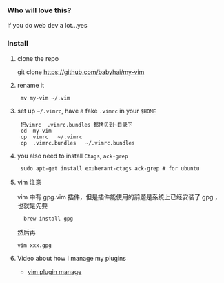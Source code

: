### Who will love this?
If you do web dev a lot...yes

### Install
1. clone the repo

     git clone https://github.com/babyhai/my-vim

1. rename it

        mv my-vim ~/.vim

1. set up `~/.vimrc`, have a fake `.vimrc` in your `$HOME`

        把vimrc  .vimrc.bundles 都拷贝到~目录下
        cd  my-vim
        cp  vimrc   ~/.vimrc
        cp  .vimrc.bundles   ~/.vimrc.bundles





1. you also need to install `Ctags`, `ack-grep`

        sudo apt-get install exuberant-ctags ack-grep # for ubuntu

1. vim 注意

   vim 中有 gpg.vim 插件，但是插件能使用的前题是系统上已经安装了 gpg ，也就是先要
   ```
     brew install gpg
   ```

   然后再

   ```
   vim xxx.gpg
   ```

1. Video about how I manage my plugins

   - [vim plugin manage](http://www.haoduoshipin.com/v/30)
